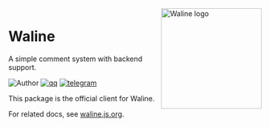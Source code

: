 <!-- markdownlint-disable MD033 MD041 -->

<img src="./assets/logo.png" width="200" align="right" alt="Waline logo" />

# Waline

A simple comment system with backend support.

![Author](https://img.shields.io/badge/author-lizheming,%20Mr.Hope-blue?style=for-the-badge) [![qq](https://img.shields.io/badge/qq-waline交流群-f75137?logo=TencentQQ&style=for-the-badge)](https://jq.qq.com/?_wv=1027&k=bKoVBppG) [![telegram](https://img.shields.io/badge/telegram-walinejs-2ca5e0?logo=telegram&style=for-the-badge)](https://t.me/walinejs)

This package is the official client for Waline.

For related docs, see [waline.js.org](https://waline.js.org).
